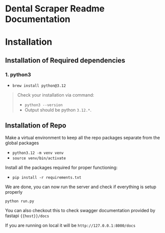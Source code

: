 # Dental Scraper Readme Documentation

# Installation

## Installation of Required dependencies 

### 1. python3
- `brew install python@3.12`
> Check your installation via command: 
> - `python3 --version`
> - Output should be python `3.12.*`. 

## Installation of Repo

Make a virtual environment to keep all the repo packages separate from the global packages
- `python3.12 -m venv venv`
- `source venv/bin/activate`


Install all the packages required for proper functioning:
- `pip install -r requirements.txt`

We are done, you can now run the server and check if everything is setup properly

`python run.py`

You can also checkout this to check swagger documentation provided by fastapi
`{{host}}/docs`

If you are running on local it will be `http://127.0.0.1:8000/docs`